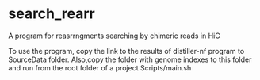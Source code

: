 # search_rearr
A program for reasrrngments searching by chimeric reads in HiC

To use the program, copy the link to the results of distiller-nf program to SourceData folder. Also,copy the folder with genome indexes to this folder and run from the root folder of a project
Scripts/main.sh
